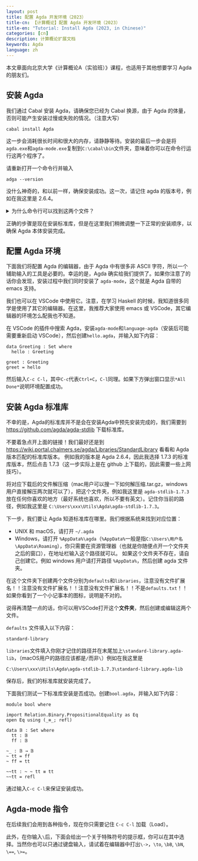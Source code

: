 ```yaml
---
layout: post
title: 配置 Agda 开发环境（2023）
title-cn: 【计算概论】配置 Agda 开发环境（2023）
title-en: "Tutorial: Install Agda (2023, in Chinese)"
categories: [cn]
description: 计算概论扩展文档
keywords: Agda
language: zh
---
```


<style>
.link-block {
  font-style: normal;
  overflow: auto;
  white-space: nowrap;
  font-family: SFMono-Regular, Menlo, Monaco, Consolas, "Liberation Mono", "Courier New", monospace;
  margin-bottom: 15px;
  padding-left: 10px;
  color: #666;
}
</style>

本文章面向北京大学《计算概论A（实验班）》课程，也适用于其他想要学习 Agda 的朋友们。

## 安装 Agda

我们通过 Cabal 安装 Agda，请确保您已经为 Cabal 换源，由于 Agda 的体量，否则可能产生安装过慢或失败的情况。（注意大写）
```
cabal install Agda
```
这一步会消耗很长时间和很大的内存，请静静等待。安装的最后一步会是将`agda.exe`和`agda-mode.exe`复制到`C:\cabal\bin`文件夹，意味着你可以在命令行运行这两个程序了。

请重新打开一个命令行并输入
```
adga --version
```
没什么神奇的，和以前一样，确保安装成功。这一次，请记住 agda 的版本号，例如在我这里是 2.6.4。

<details>
  <summary>为什么命令行可以找到这两个文件？</summary>
  <p>
  前提是 `C:\cabal\bin` 在你的环境变量 PATH 中，除非你自己操作过，否则安装 Haskell 的过程中这一步是自动完成的。
  </p>
  <p>
  大体而言，环境变量中的 PATH 就是一个导航。在你试图运行一个程序时，系统会去环境变量中的每一个路径里面找一找，看看你试图运行的应用程序是否在这个文件夹中。在 Windows 中，你可以在开始菜单的搜索中输入“PATH”或“环境变量”来打开“系统属性”的窗口，点击“环境变量”就可以看到所有环境变量，PATH 是其中之一。
  </p>
</details>

正确的步骤是现在安装标准库，但是在这里我们稍微调整一下正常的安装顺序，以确保 Agda 本体安装完成。

## 配置 Agda 环境

下面我们将配置 Agda 的编辑器，由于 Agda 中有很多非 ASCII 字符，所以一个辅助输入的工具是必要的。幸运的是，Agda 确实给我们提供了。如果你注意了的话你会发现，安装过程中我们同时安装了 `agda-mode`，这个就是 Agda 自带的 emacs 支持。

我们也可以在 VSCode 中使用它。注意，在学习 Haskell 的时候，我知道很多同学是使用了其它的编辑器。在这里，我推荐大家使用 emacs 或 VSCode，其它编辑器的环境怎么配我也不知道。

在 VSCode 的插件中搜索 Agda，安装`agda-mode`和`language-agda`（安装后可能需要重新启动 VSCode），然后创建`hello.agda`，并输入如下内容：
```
data Greeting : Set where
  hello : Greeting

greet : Greeting
greet = hello
```
然后输入`C-c C-l`，其中`C-c`代表`Ctrl+C`，`C-l`同理。如果下方弹出窗口显示`*All Done*`说明环境配置成功。

## 安装 Agda 标准库

不幸的是，Agda的标准库并不是会在安装Agda中预先安装完成的，我们需要到 https://github.com/agda/agda-stdlib 下载标准库。

不要着急点开上面的链接！我们最好还是到 https://wiki.portal.chalmers.se/agda/Libraries/StandardLibrary 看看和 Agda 版本匹配的标准库版本。
例如我的版本是 Agda 2.6.4，因此我选择 1.7.3 的标准库版本，然后点击 1.7.3（这一步实际上是在 github 上下载的，因此需要一些上网技巧）。

将对应下载后的文件解压缩（mac用户可以搜一下如何解压缩.tar.gz，windows 用户直接解压两次就可以了），把这个文件夹，例如我这里是 `agda-stdlib-1.7.3` 放在任何你喜欢的地方（最好系统也喜欢，所以不要有英文）。记住你当前的路径，例如我这里是 `C:\Users\xxx\Utils\Agda\agda-stdlib-1.7.3`。

下一步，我们要让 Agda 知道标准库在哪里。我们根据系统来找到对应位置：
- UNIX 和 macOS，请打开 `~/.agda`
- Windows，请打开 `%AppData%\agda`（`%AppData%`一般是指`C:\Users\用户名\AppData\Roaming`），你只需要在资源管理器（也就是你随便点开一个文件夹之后的窗口），在地址栏输入这个路径就可以。
如果这个文件夹不存在，请自己创建它。例如 windows 用户请打开路径 `%AppData%`，然后创建 agda 文件夹。

在这个文件夹下创建两个文件分别为`defaults`和`libraries`，注意没有文件扩展名！！注意没有文件扩展名！！注意没有文件扩展名！！不是`defaults.txt`！！如果你看到了一个小记事本的图标，说明是不对的。

说得再清楚一点的话，你可以用VSCode打开这个**文件夹**，然后创建或编辑这两个文件。

`defaults` 文件填入以下内容：
```
standard-library
```

`libraries`文件填入你刚才记住的路径并在末尾加上`\standard-library.agda-lib`，（macOS用户的路径应该都是`/`而非`\`）例如在我这里是
```
C:\Users\xxx\Utils\Agda\agda-stdlib-1.7.3\standard-library.agda-lib
```
保存后，我们的标准库就安装完成了。

下面我们测试一下标准库安装是否成功。创建`bool.agda`，并输入如下内容：
```
module bool where

import Relation.Binary.PropositionalEquality as Eq
open Eq using (_≡_; refl)

data 𝔹 : Set where
  tt : 𝔹
  ff : 𝔹

~_ : 𝔹 → 𝔹
~ tt = ff
~ ff = tt

~~tt : ~ ~ tt ≡ tt
~~tt = refl
```

通过输入`C-c C-l`来保证安装成功。

## Agda-mode 指令

在后续我们会用到各种指令，现在你只需要记住 `C-c C-l` 加载（Load）。

此外，在你输入`\`后，下面会给出一个关于特殊符号的提示框，你可以在其中选择。当然你也可以只通过键盘输入，请试着在编辑器中打出`\->`，`\to`, `\bB`, `\bN`, `\==`, `\>=`。
